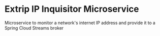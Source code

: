 # Extrip IP Inquisitor Microservice
Microservice to monitor a network's internet IP address and provide it to a Spring Cloud Streams broker
